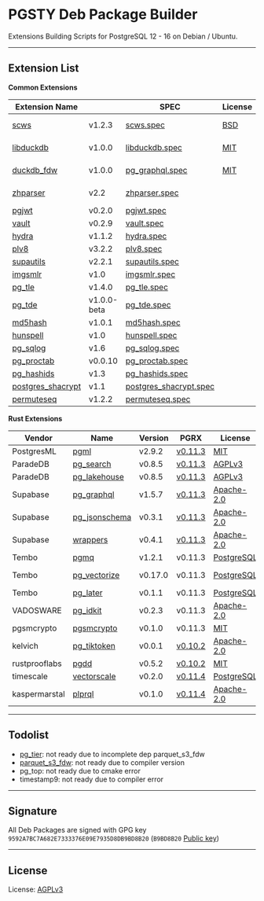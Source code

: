 # PGSTY Deb Package Builder

Extensions Building Scripts for PostgreSQL 12 - 16 on Debian / Ubuntu.



--------

## Extension List

**Common Extensions**

| Extension Name                                                    |             | SPEC                                                   | License                                                         | Comment             |
|-------------------------------------------------------------------|-------------|--------------------------------------------------------|-----------------------------------------------------------------|---------------------|
| [scws](https://github.com/hightman/scws)                          | v1.2.3      | [scws.spec](SPECS/scws.spec)                           | [BSD](https://github.com/hightman/scws/blob/master/COPYING)     | Deps of zhparser    |
| [libduckdb](https://github.com/duckdb/duckdb)                     | v1.0.0      | [libduckdb.spec](SPECS/libduckdb.spec)                 | [MIT](https://github.com/duckdb/duckdb/blob/main/LICENSE)       | Deps of duckdb_fdw  |
| [duckdb_fdw](https://github.com/alitrack/duckdb_fdw)              | v1.0.0      | [pg_graphql.spec](SPECS/duckdb_fdw.spec)               | [MIT](https://github.com/alitrack/duckdb_fdw/blob/main/LICENSE) | Depend on libduckdb |
| [zhparser](https://github.com/amutu/zhparser)                     | v2.2        | [zhparser.spec](SPECS/zhparser.spec)                   |                                                                 | Depend on scws      |
| [pgjwt](https://github.com/michelp/pgjwt)                         | v0.2.0      | [pgjwt.spec](SPECS/pgjwt.spec)                         |                                                                 |                     |
| [vault](https://github.com/supabase/vault)                        | v0.2.9      | [vault.spec](SPECS/vault.spec)                         |                                                                 |                     |
| [hydra](https://github.com/hydradatabase/)                        | v1.1.2      | [hydra.spec](SPECS/hydra.spec)                         |                                                                 |                     |
| [plv8](https://github.com/plv8/plv8)                              | v3.2.2      | [plv8.spec](SPECS/plv8)                                |                                                                 |                     |
| [supautils](https://github.com/supabase/supautils)                | v2.2.1      | [supautils.spec](SPECS/supautils.spec)                 |                                                                 |                     |
| [imgsmlr](https://github.com/postgrespro/imgsmlr)                 | v1.0        | [imgsmlr.spec](SPECS/imgsmlr.spec)                     |                                                                 |                     |
| [pg_tle](https://github.com/aws/pg_tle)                           | v1.4.0      | [pg_tle.spec](SPECS/pg_tle.spec)                       |                                                                 |                     |
| [pg_tde](https://github.com/Percona-Lab/pg_tde/tree/1.0.0-beta)   | v1.0.0-beta | [pg_tde.spec](SPECS/pg_tde)                            |                                                                 |                     |
| [md5hash](https://github.com/tvondra/md5hash)                     | v1.0.1      | [md5hash.spec](SPECS/md5hash)                          |                                                                 |                     |
| [hunspell](https://github.com/postgrespro/hunspell_dicts)         | v1.0        | [hunspell.spec](SPECS/hunspell.spec)                   |                                                                 |                     |                 
| [pg_sqlog](https://github.com/kouber/pg_sqlog)                    | v1.6        | [pg_sqlog.spec](SPECS/pg_sqlog.spec)                   |                                                                 |                     |      
| [pg_proctab](https://gitlab.com/pg_proctab/pg_proctab)            | v0.0.10     | [pg_proctab.spec](SPECS/pg_proctab.spec)               |                                                                 |                     |              
| [pg_hashids](https://github.com/iCyberon/pg_hashids)              | v1.3        | [pg_hashids.spec](SPECS/pg_hashids.spec)               |                                                                 |                     |            
| [postgres_shacrypt](https://github.com/dverite/postgres-shacrypt) | v1.1        | [postgres_shacrypt.spec](SPECS/postgres_shacrypt.spec) |                                                                 |                     |                         
| [permuteseq](https://github.com/dverite/permuteseq)               | v1.2.2      | [permuteseq.spec](SPECS/permuteseq.spec)               |                                                                 |                     |

**Rust Extensions**

| Vendor        | Name                                                                       | Version | PGRX                                                                                            | License                                                                     | PG Ver         | Deps          |
|---------------|----------------------------------------------------------------------------|---------|-------------------------------------------------------------------------------------------------|-----------------------------------------------------------------------------|----------------|---------------|
| PostgresML    | [pgml](https://github.com/postgresml/postgresml)                           | v2.9.2  | [v0.11.3](https://github.com/postgresml/postgresml/blob/master/pgml-extension/Cargo.lock#L1785) | [MIT](https://github.com/postgresml/postgresml/blob/master/MIT-LICENSE.txt) | 16,15,14       |               |
| ParadeDB      | [pg_search](https://github.com/paradedb/paradedb/tree/dev/pg_search)       | v0.8.5  | [v0.11.3](https://github.com/paradedb/paradedb/blob/dev/pg_search/Cargo.toml#L36)               | [AGPLv3](https://github.com/paradedb/paradedb/blob/dev/LICENSE)             | 16,15          |               |
| ParadeDB      | [pg_lakehouse](https://github.com/paradedb/paradedb/tree/dev/pg_lakehouse) | v0.8.5  | [v0.11.3](https://github.com/paradedb/paradedb/blob/dev/pg_lakehouse/Cargo.toml#L26)            | [AGPLv3](https://github.com/paradedb/paradedb/blob/dev/LICENSE)             | 16,15          |               |
| Supabase      | [pg_graphql](https://github.com/supabase/pg_graphql)                       | v1.5.7  | [v0.11.3](https://github.com/supabase/pg_graphql/blob/master/Cargo.toml#L17)                    | [Apache-2.0](https://github.com/supabase/pg_graphql/blob/master/LICENSE)    | 16,15          |               |
| Supabase      | [pg_jsonschema](https://github.com/supabase/pg_jsonschema)                 | v0.3.1  | [v0.11.3](https://github.com/supabase/pg_jsonschema/blob/master/Cargo.toml#L19)                 | [Apache-2.0](https://github.com/supabase/pg_jsonschema/blob/master/LICENSE) | 16,15,14,13,12 |               |
| Supabase      | [wrappers](https://github.com/supabase/wrappers)                           | v0.4.1  | [v0.11.3](https://github.com/supabase/wrappers/blob/main/Cargo.lock#L4254)                      | [Apache-2.0](https://github.com/supabase/wrappers/blob/main/LICENSE)        | 16,15,14       |               |
| Tembo         | [pgmq](https://github.com/tembo-io/pgmq)                                   | v1.2.1  | v0.11.3                                                                                         | [PostgreSQL](https://github.com/tembo-io/pgmq)                              | 16,15,14,13,12 |               |
| Tembo         | [pg_vectorize](https://github.com/tembo-io/pg_vectorize)                   | v0.17.0 | v0.11.3                                                                                         | [PostgreSQL](https://github.com/tembo-io/pg_vectorize/blob/main/LICENSE)    | 16,15,14       | pgmq, pg_cron |
| Tembo         | [pg_later](https://github.com/tembo-io/pg_later)                           | v0.1.1  | v0.11.3                                                                                         | [PostgreSQL](https://github.com/tembo-io/pg_later/blob/main/LICENSE)        | 16,15,14,13    | pgmq          |
| VADOSWARE     | [pg_idkit](https://github.com/VADOSWARE/pg_idkit)                          | v0.2.3  | v0.11.3                                                                                         | [Apache-2.0](https://github.com/VADOSWARE/pg_idkit/blob/main/LICENSE)       | 16,15,14,13,12 |               |
| pgsmcrypto    | [pgsmcrypto](https://github.com/zhuobie/pgsmcrypto)                        | v0.1.0  | v0.11.3                                                                                         | [MIT](https://github.com/zhuobie/pgsmcrypto/blob/main/LICENSE)              | 16,15,14,13,12 |               |
| kelvich       | [pg_tiktoken](https://github.com/kelvich/pg_tiktoken)                      | v0.0.1  | [v0.10.2](https://github.com/kelvich/pg_tiktoken/blob/main/Cargo.toml)                          | [Apache-2.0](https://github.com/kelvich/pg_tiktoken/blob/main/LICENSE)      | 16,15,14,13,12 |               |
| rustprooflabs | [pgdd](https://github.com/rustprooflabs/pgdd)                              | v0.5.2  | [v0.10.2](https://github.com/rustprooflabs/pgdd/blob/main/Cargo.toml#L25)                       | [MIT](https://github.com/zhuobie/pgsmcrypto/blob/main/LICENSE)              | 16,15,14,13,12 |               |
| timescale     | [vectorscale](https://github.com/timescale/pgvectorscale)                  | v0.2.0  | [v0.11.4](https://github.com/timescale/pgvectorscale/blob/main/pgvectorscale/Cargo.toml#L17)    | [PostgreSQL](https://github.com/timescale/pgvectorscale/blob/main/LICENSE)  | 16,15,14,13,12 |               |
| kaspermarstal | [plprql](https://github.com/kaspermarstal/plprql)                          | v0.1.0  | [v0.11.4](https://github.com/kaspermarstal/plprql/blob/main/Cargo.toml#L21)                     | [Apache-2.0](https://github.com/kaspermarstal/plprql/blob/main/LICENSE)     | 16,15,14,13,12 |               |

--------

## Todolist

- [pg_tier](https://github.com/tembo-io/pg_tier): not ready due to incomplete dep parquet_s3_fdw
- [parquet_s3_fdw](https://github.com/pgspider/parquet_s3_fdw): not ready due to compiler version
- pg_top: not ready due to cmake error
- timestamp9: not ready due to compiler error


--------

## Signature

All Deb Packages are signed with GPG key `9592A7BC7A682E7333376E09E7935D8DB9BD8B20` (`B9BD8B20` [Public key](KEYS))



--------

## License

License: [AGPLv3](LICENSE)
